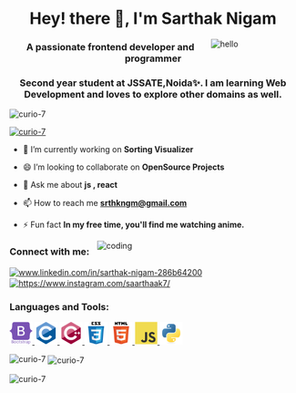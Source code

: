 <h1 align="center">Hey! there 👋, I'm Sarthak Nigam </h1>
<img align="right" alt="hello" width="150" src="https://cdn.dribbble.com/users/500242/screenshots/4046566/media/e2f2b427c4aadaccee073538c902c508.gif">
<h3 align="center">A passionate frontend developer and programmer</h3>
<h3 align="center">Second year student at JSSATE,Noida✨. I am learning Web Development and loves to explore other domains as well.</h3>

<p align="left"> <img src="https://komarev.com/ghpvc/?username=curio-7&label=Profile%20views&color=0e75b6&style=flat" alt="curio-7" /> </p>

<p align="left"> <a href="https://github.com/ryo-ma/github-profile-trophy"><img src="https://github-profile-trophy.vercel.app/?username=curio-7" alt="curio-7" /></a> </p>

- 🔭 I’m currently working on **Sorting Visualizer**

- 😄 I’m looking to collaborate on **OpenSource Projects**

- 💬 Ask me about **js , react**

- 📫 How to reach me **srthkngm@gmail.com**

- ⚡ Fun fact **In my free time, you'll find me watching anime.**

<img align="right" alt="coding" width="350" src="https://camo.githubusercontent.com/cae12fddd9d6982901d82580bdf321d81fb299141098ca1c2d4891870827bf17/68747470733a2f2f6d69726f2e6d656469756d2e636f6d2f6d61782f313336302f302a37513379765349765f7430696f4a2d5a2e676966">

<h3 align="left">Connect with me:</h3>
<p align="left">
<a href="https://linkedin.com/in/www.linkedin.com/in/sarthak-nigam-286b64200" target="blank"><img align="center" src="https://raw.githubusercontent.com/rahuldkjain/github-profile-readme-generator/master/src/images/icons/Social/linked-in-alt.svg" alt="www.linkedin.com/in/sarthak-nigam-286b64200" height="30" width="40" /></a>
<a href="https://instagram.com/https://www.instagram.com/saarthaak7/" target="blank"><img align="center" src="https://raw.githubusercontent.com/rahuldkjain/github-profile-readme-generator/master/src/images/icons/Social/instagram.svg" alt="https://www.instagram.com/saarthaak7/" height="30" width="40" /></a>
</p>

<h3 align="left">Languages and Tools:</h3>
<p align="left"> <a href="https://getbootstrap.com" target="_blank" rel="noreferrer"> <img src="https://raw.githubusercontent.com/devicons/devicon/master/icons/bootstrap/bootstrap-plain-wordmark.svg" alt="bootstrap" width="40" height="40"/> </a> <a href="https://www.cprogramming.com/" target="_blank" rel="noreferrer"> <img src="https://raw.githubusercontent.com/devicons/devicon/master/icons/c/c-original.svg" alt="c" width="40" height="40"/> </a> <a href="https://www.w3schools.com/cpp/" target="_blank" rel="noreferrer"> <img src="https://raw.githubusercontent.com/devicons/devicon/master/icons/cplusplus/cplusplus-original.svg" alt="cplusplus" width="40" height="40"/> </a> <a href="https://www.w3schools.com/css/" target="_blank" rel="noreferrer"> <img src="https://raw.githubusercontent.com/devicons/devicon/master/icons/css3/css3-original-wordmark.svg" alt="css3" width="40" height="40"/> </a> <a href="https://www.w3.org/html/" target="_blank" rel="noreferrer"> <img src="https://raw.githubusercontent.com/devicons/devicon/master/icons/html5/html5-original-wordmark.svg" alt="html5" width="40" height="40"/> </a> <a href="https://developer.mozilla.org/en-US/docs/Web/JavaScript" target="_blank" rel="noreferrer"> <img src="https://raw.githubusercontent.com/devicons/devicon/master/icons/javascript/javascript-original.svg" alt="javascript" width="40" height="40"/> </a> <a href="https://www.python.org" target="_blank" rel="noreferrer"> <img src="https://raw.githubusercontent.com/devicons/devicon/master/icons/python/python-original.svg" alt="python" width="40" height="40"/> </a> </p>

<p><img align="left" src="https://github-readme-stats.vercel.app/api/top-langs?username=curio-7&show_icons=true&locale=en&layout=compact" alt="curio-7" /></p>

<p>&nbsp;<img align="center" src="https://github-readme-stats.vercel.app/api?username=curio-7&show_icons=true&locale=en" alt="curio-7" /></p>

<p><img align="center" src="https://github-readme-streak-stats.herokuapp.com/?user=curio-7&" alt="curio-7" /></p>

